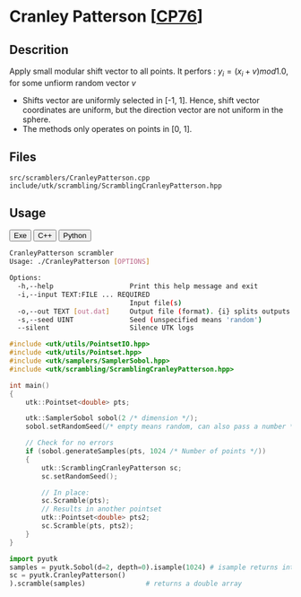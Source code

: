 # Cranley Patterson [[CP76](https://www.jstor.org/stable/2156452)]

## Descrition

Apply small modular shift vector to all points. It perfors : $y_i = (x_i + v) mod 1.0$, for some unfiorm random vector $v$

* Shifts vector are uniformly selected in [-1, 1]. Hence, shift vector coordinates are uniform, 
  but the direction vector are not uniform in the sphere. 
* The methods only operates on points in [0, 1].

## Files 

```
src/scramblers/CranleyPatterson.cpp  
include/utk/scrambling/ScramblingCranleyPatterson.hpp
```


## Usage

<button class="tablink exebutton" onclick="openCode('exe', this)" markdown="1">Exe</button> 
<button class="tablink cppbutton" onclick="openCode('cpp', this)" markdown="1">C++</button> 
<button class="tablink pybutton" onclick="openCode('py', this)" markdown="1">Python</button> 
<br/>
  

<div class="exe tabcontent">

```bash
CranleyPatterson scrambler
Usage: ./CranleyPatterson [OPTIONS]

Options:
  -h,--help                   Print this help message and exit
  -i,--input TEXT:FILE ... REQUIRED
                              Input file(s)
  -o,--out TEXT [out.dat]     Output file (format). {i} splits outputs in multiple files and token is replaced by index.
  -s,--seed UINT              Seed (unspecified means 'random')
  --silent                    Silence UTK logs

```

</div>

<div class="cpp tabcontent">

```  cpp
#include <utk/utils/PointsetIO.hpp>
#include <utk/utils/Pointset.hpp>
#include <utk/samplers/SamplerSobol.hpp>
#include <utk/scrambling/ScramblingCranleyPatterson.hpp>

int main()
{
    utk::Pointset<double> pts;

    utk::SamplerSobol sobol(2 /* dimension */);
    sobol.setRandomSeed(/* empty means random, can also pass a number */);

    // Check for no errors
    if (sobol.generateSamples(pts, 1024 /* Number of points */))
    {
        utk::ScramblingCranleyPatterson sc;
        sc.setRandomSeed();

        // In place:
        sc.Scramble(pts);
        // Results in another pointset
        utk::Pointset<double> pts2;
        sc.Scramble(pts, pts2);        
    }
}
```  

</div>

<div class="py tabcontent">

``` python
import pyutk
samples = pyutk.Sobol(d=2, depth=0).isample(1024) # isample returns integers
sc = pyutk.CranleyPatterson()
).scramble(samples)               # returns a double array
```  
